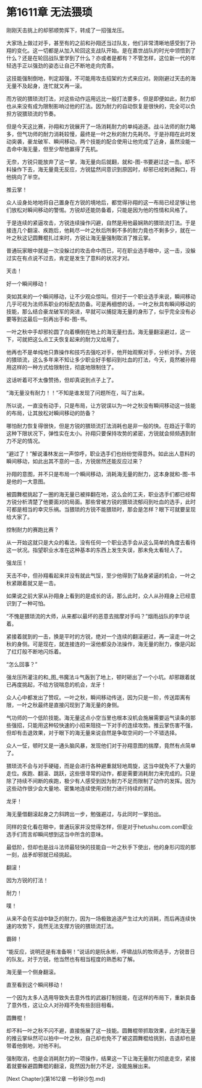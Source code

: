 # 第1611章 无法猥琐

刚刚天击挑上的却邪顺势挥下，转成了一招强龙压。

大家场上做过对手，甚至有的之前和孙翔还当过队友，他们非常清晰地感受到了孙翔的变化。这一切都是从加入轮回这支战队开始。是在嘉世战队的时光中领悟到了什么？还是在轮回战队里学到了什么？亦或者是都有？不管怎样，这位新一代的年轻选手正以强劲的姿态让自己不断地走向完善。

这技能强制倒地，判定超强，不可能用攻击招架的方式来应对。刚刚避过天击的海无量不及起身，连忙就又再一滚。

而方锐的猥琐流打法，对这些动作运用远比一般打法要多，但是即便如此，耐力却也从来没有成为限制影响过他的打法。因为耐力的自动恢复是很快的，完全可以负担方锐猥琐流的节奏。

但是今天这比赛，孙翔和方锐展开了一场消耗耐力的单纯追逐。战斗法师的耐力略多，但气功师的耐力消耗较慢，最终是一叶之秋的耐力先耗尽。于是孙翔在此时发动突袭，豪龙破军、瞬间移动，两个技能的配合使用让他完成了近身，虽然没能一击命中海无量，但至少帮他赢得了先机。

无奈，方锐只能放弃了这一掌，海无量向后就翻，就和-图-书要避过这一击。却不料操作下去，海无量竟无反应，方锐猛然间意识到原因时，却邪已经刺进胸口，将他挑向了半空。

推云掌！

众人设身处地地将自己置身在方锐的境地后，都觉得孙翔的这一布局已经足够让他们放松对瞬间移动的警惕。方锐却还能防备着，只能是因为他的性情和风格了。

于是连续的紧逼攻击，方锐连续操作闪避，自然是用他最娴熟的猥琐流打法。于是接连几个翻滚、疾跑后，他耗尽一叶之秋后所剩不多的耐力竟也不剩多少，就在一叶之秋这记圆舞棍扎过来时，方锐让海无量强制取消了推云掌。

普通玩家眼中就是一次没躲过的攻击命中而已，可在职业选手眼中，这一击，没躲过实在有点说不过去，肯定是发生了意料的状况才对。

天击！

好一个瞬间移动！

突如其来的一个瞬间移动，让不少观众惊叫。但对于一个职业选手来说，瞬间移动几乎可视为法师系职业的标配去防备。可是再细想的话，一叶之秋具有瞬间移动的技能，那么结合豪龙破军的突进，早就可以捕捉海无量的身形了，似乎完全没有必要等到这最后一刻再出手和-图-书。

一叶之秋中手却邪抡圆了向着横倒在地上的海无量扫去。海无量翻滚避过，这一下，可就把这么点工夫恢复起来的耐力又给用了。

他再也不是单纯地只靠操作和技巧去强吃对手，他开始观察对手，分析对手。方锐的猥琐流，这么多年来不知让多少职业好手郁闷到吐血的打法，今天，竟然被孙翔用这样的一种方式给限制住，彻底地限制住了。

这话听着可不太像赞扬，但却真说到点子上了。

“海无量没有耐力！！”不知是谁发现了问题所在，叫了出来。

所以说，一直没有动手，只是布局，让方锐误以为一叶之秋没有瞬间移动这一技能的布局，让其放松对瞬间移动的防备？

哪怕耐力恢复得很快，但是方锐的猥琐流打法消耗也是非一般的快。在趋近于零的这种下限状况下，弹性实在太小。孙翔只要保持攻势的紧密，方锐就会频频遇到耐力不足的情况。

“避过了！”解说潘林发出一声惊呼，职业选手们也纷纷觉得意外。如此出人意料的瞬间移动，如此出其不意的一击，方锐居然还能反应过来？

孙翔的意图，并不只是布局一个瞬间移动，消耗海无量的耐力，这本身就和-图-书是他的一大意图。

被圆舞棍挑起了一圈的海无量已被摔翻在地，这么会的工夫，职业选手们都已经帮方锐分析清楚了他要面对的局面。那些曾被方锐的猥琐流郁闷到吐血的选手，此时可都是相当的幸灾乐祸。当猥琐的方锐不能猥琐时，那会是怎样？眼下可就要呈现给大家了。

控制耐力的赛跑比赛？

从一开始这就只是大众的看法，没有任何一个职业选手会从这么简单的角度去看待这一状况。指望职业水准在这种基本的东西上发生失误，那未免太看轻人了。

强龙压！

天击不中，但孙翔看起来并没有就此气馁，至少他得到了贴身紧逼的机会，一叶之秋紧跟着就又是一击。

如果说之前大家从孙翔身上看到的是成长的话，那么此时，众人从孙翔身上已经意识到了一种可怕。

“不愧是猥琐流的大师，从来都以最坏的恶意去揣摩对手吗？”烟雨战队的李华说着。

紧接着就到的一击，换是平时的方锐，绝对一个连续的翻滚避过，再一滚走一叶之秋的身侧。可是现在，就连接连的一滚他都没办法操作，海无量的耐力，像是闪起了红灯般不断地闪烁着。

“怎么回事？”

强龙压所灌注的和_图_书魔法斗气轰到了地上，顿时砸出了一个小坑。却邪跟着就已再度挑起，不给方锐喘息的机会，龙牙！

众人心中都发出了赞叹。一叶之秋，瞬间移动传送，因为只是一阶，传送距离有限，一叶之秋最终是直接闪现到了海无量的身侧。

气功师的一个低阶技能。海无量这点小空当里也根本没机会施展需要运气读条的那些强招，只能用这种较快速的小招来阻挠一下对手的连续攻势。推云掌伤害不强，但却有击退效果，对于眼下的海无量来说自然是争取空间的一个不错选择。

众人一怔，顿时又是一通头脑风暴，发现他们对于孙翔意图的揣摩，竟然有点简单了。

猥琐流不会与对手硬碰，而是会进行各种避重就轻地周旋，这当中就免不了大量的走位。疾跑、翻滚、跳跃，这些很寻常的动作，都是需要消耗耐力来完成的。只是除了持续不间断的疾跑，极少有人感受到因为耐力不足而限制了动作的发挥。因为这些动作很少会大量地、密集地连续使用对耐力进行持续的消耗。

龙牙！

海无量借翻滚起身之力斜跨出一步，勉强避过，与此同时一掌拍出。

同样的变化看在眼中，普通玩家并没觉得怎样，但是对于hetushu.com.com职业选手们而言却瞬间想到这当中所含的意味。

最低阶，但却也是战斗法师最轻快的技能自一叶之秋手下使出，他的身形闪现的那一刻，战矛却邪就已经挑起。

翻滚！

因为方锐的打法！

耐力！

噗！

从来不会在实战中缺乏的耐力，因为一场极致追逐产生过大的消耗，而后再连续快速的攻势下，竟然无法支撑方锐的猥琐流打法。

霸碎！

“能反应，说明还是有准备啊！”说话的是阮永彬，呼啸战队的牧师选手，方锐昔日的队友。对于方锐，他当然也有相当程度的熟悉和了解。

海无量一个侧身翻滚。

直至看到这个瞬间移动！

一个因为太多人选用导致失去意外性的武器打制技能，在这样的布局下，重新具备了意外性，这让众人对孙翔不免有些刮目相看。

圆舞棍！

却不料一叶之秋不闪不避，直接施展了这一技能。圆舞棍带抓取效果，此时海无量的推云掌纵然可以拍中一叶之秋，自己却也免不了被这圆舞棍给挑到，击退却也是带着他倒地，对他不利。

强制取消，也是会消耗耐力的一项操作，结果这一下让海无量耐力彻底走空，紧接着就要躲避圆舞棍的翻滚，竟然因为耐力不足，没能施展出来。



[Next Chapter](第1612章 一秒钟沙包.md)
